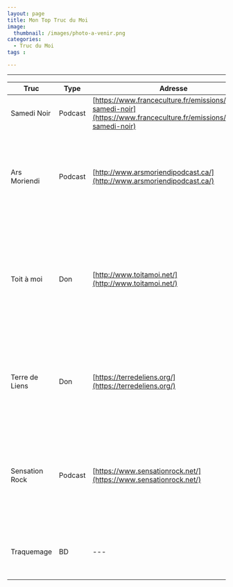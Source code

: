```yaml
---
layout: page
title: Mon Top Truc du Moi
image: 
  thumbnail: /images/photo-a-venir.png
categories:
  - Truc du Moi
tags :

---
```

    
	
---

| Truc | Type | Adresse | Infos |
| --- | --- | --- | --- |
| Samedi Noir | Podcast | [https://www.franceculture.fr/emissions/fictions-samedi-noir](https://www.franceculture.fr/emissions/fictions-samedi-noir) | Pièces de théâtre plutôt polar policier |
| Ars Moriendi | Podcast | [http://www.arsmoriendipodcast.ca/](http://www.arsmoriendipodcast.ca/) | Histoires vraies de tueurs en série et de crimes sordides, mais aussi les mystères insolites des quatre coins du globe | 
| Toit à moi | Don | [http://www.toitamoi.net/](http://www.toitamoi.net/) | Aide les sans-abri à changer de vie. En les logeant dans de vrais appartements. En les accompagnant de manière importante pour les aider à résoudre leurs problématiques. |
| Terre de Liens | Don | [https://terredeliens.org/](https://terredeliens.org/) | Préserver les terres agricoles, faciliter l’accès des paysans à la terre et développer l’agriculture biologique et paysanne. |
| Sensation Rock | Podcast | [https://www.sensationrock.net/](https://www.sensationrock.net/) | Superbe radio rock sur Besançon. Forte heureusement, toutes les émissions sont podcastées sur le site. Et les articles sont super ! |
| Traquemage | BD | --- | Une bande dessinée écrite par **Wilfried Lupano** et illustrée par **RELOM**. |


